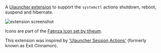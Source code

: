 A [Ulauncher extension](https://ext.ulauncher.io/-/github-leinardi-ulauncher-systemctl) to support the `systemctl` actions shutdown, reboot, suspend and hibernate.

![extension screenshot](https://i.imgur.com/GzKu8pp.png)

Icons are part of the [Faenza icon set by tiheum](https://tiheum.deviantart.com/art/Faenza-Icons-173323228).

This extension was inspired by ['Ulauncher Session Actions'](https://github.com/seqizz/ulauncher-session-actions) (formerly known as Exit Cinnamon).
